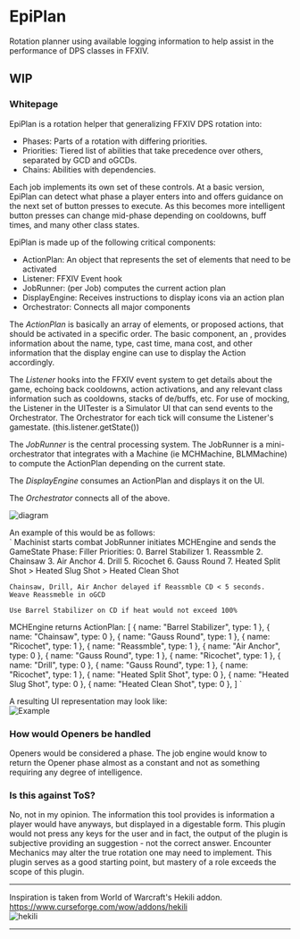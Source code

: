 # EpiPlan
Rotation planner using available logging information to help assist in the
performance of DPS classes in FFXIV.


## WIP




### Whitepage

EpiPlan is a rotation helper that generalizing FFXIV DPS rotation into:
- Phases: Parts of a rotation with differing priorities. 
- Priorities: Tiered list of abilities that take precedence over others, separated by GCD and oGCDs.
- Chains: Abilities with dependencies.

Each job implements its own set of these controls.
At a basic version, EpiPlan can detect what phase a player enters into and offers guidance on the next set of
button presses to execute.
As this becomes more intelligent button presses can change mid-phase depending on cooldowns, buff times, and
many other class states.

EpiPlan is made up of the following critical components:
- ActionPlan: An object that represents the set of elements that need to be activated
- Listener: FFXIV Event hook
- JobRunner: (per Job) computes the current action plan
- DisplayEngine: Receives instructions to display icons via an action plan 
- Orchestrator: Connects all major components

The *ActionPlan* is basically an array of elements, or proposed actions, that should be activated in
a specific order. The basic component, an <Action>, provides information about the name, type, cast time, mana cost,
and other information that the display engine can use to display the Action accordingly.

The *Listener* hooks into the FFXIV event system to get details about the game, echoing back cooldowns,
action activations, and any relevant class information such as cooldowns, stacks of de/buffs, etc.
For use of mocking, the Listener in the UITester is a Simulator UI that can send events to the Orchestrator.
The Orchestrator for each tick will consume the Listener's gamestate. (this.listener.getState())

The *JobRunner* is the central processing system. The JobRunner is a mini-orchestrator that integrates with a
<Job>Machine (ie MCHMachine, BLMMachine) to compute the ActionPlan depending on the current state.

The *DisplayEngine* consumes an ActionPlan and displays it on the UI. 

The *Orchestrator* connects all of the above.

![diagram](https://i.imgur.com/DODxE0e.png)

An example of this would be as follows:   
`
Machinist starts combat
JobRunner initiates MCHEngine and sends the GameState
Phase: Filler
  Priorities:
    0. Barrel Stabilizer
    1. Reassmble
    2. Chainsaw
    3. Air Anchor
    4. Drill
    5. Ricochet
    6. Gauss Round
    7. Heated Split Shot > Heated Slug Shot > Heated Clean Shot

    Chainsaw, Drill, Air Anchor delayed if Reassmble CD < 5 seconds.
    Weave Reassmeble in oGCD

    Use Barrel Stabilizer on CD if heat would not exceed 100%

MCHEngine returns ActionPlan:
[
  { name: "Barrel Stabilizer", type: 1 },
  { name: "Chainsaw", type: 0 },
  { name: "Gauss Round", type: 1 },
  { name: "Ricochet", type: 1 },
  { name: "Reassmble", type: 1 },
  { name: "Air Anchor", type: 0 },
  { name: "Gauss Round", type: 1 },
  { name: "Ricochet", type: 1 },
  { name: "Drill", type: 0 },
  { name: "Gauss Round", type: 1 },
  { name: "Ricochet", type: 1 },
  { name: "Heated Split Shot", type: 0 },
  { name: "Heated Slug Shot", type: 0 },
  { name: "Heated Clean Shot", type: 0 },
]
`

A resulting UI representation may look like:   
![Example](https://i.imgur.com/jkO892r.png)

### How would Openers be handled
Openers would be considered a phase. The job engine would know to return the Opener phase almost as a constant
and not as something requiring any degree of intelligence.

### Is this against ToS?
No, not in my opinion. The information this tool provides is information a player would have anyways, but displayed in a digestable form.
This plugin would not press any keys for the user and in fact, the output of the plugin is subjective providing an suggestion - not the correct answer.
Encounter Mechanics may alter the true rotation one may need to implement. This plugin serves as a good starting point, but mastery of a role exceeds the scope of this plugin.

___
Inspiration is taken from World of Warcraft's Hekili addon.  
https://www.curseforge.com/wow/addons/hekili   
![hekili](http://i.imgur.com/90h4L8s.png)
___
